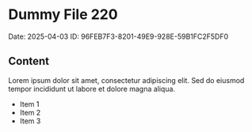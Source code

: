 # Dummy File 220

Date: 2025-04-03
ID: 96FEB7F3-8201-49E9-928E-59B1FC2F5DF0

## Content

Lorem ipsum dolor sit amet, consectetur adipiscing elit.
Sed do eiusmod tempor incididunt ut labore et dolore magna aliqua.

* Item 1
* Item 2
* Item 3

